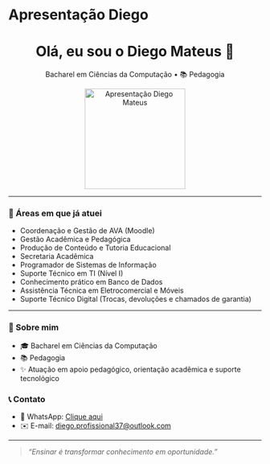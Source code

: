 # Apresentação Diego

<h1 align="center">Olá, eu sou o Diego Mateus 👋</h1>

<p align="center">
Bacharel em Ciências da Computação • 📚 Pedagogia  
</p>

<p align="center">
  <img src="[https://raw.githubusercontent.com/Diegomateus37/apresenta-odiego/main/Diego%20img%20.jpeg](https://github.com/Diegomateus37/apresentacaodiego/blob/main/Diego%20img%20.jpeg)" width="200" alt="Apresentação Diego Mateus">
</p>

---

### 🎯 Áreas em que já atuei
- Coordenação e Gestão de AVA (Moodle)  
- Gestão Acadêmica e Pedagógica  
- Produção de Conteúdo e Tutoria Educacional  
- Secretaria Acadêmica  
- Programador de Sistemas de Informação  
- Suporte Técnico em TI (Nível I)  
- Conhecimento prático em Banco de Dados  
- Assistência Técnica em Eletrocomercial e Móveis  
- Suporte Técnico Digital (Trocas, devoluções e chamados de garantia)  

---

### 📌 Sobre mim
- 🎓 Bacharel em Ciências da Computação  
- 📚 Pedagogia  
- ✨ Atuação em apoio pedagógico, orientação acadêmica e suporte tecnológico  

### 📞 Contato
- 📲 WhatsApp: [Clique aqui](https://wa.me/5533984515507?text=Olá%20Diego,%20vim%20pelo%20GitHub!)  
- ✉️ E-mail: [diego.profissional37@outlook.com](mailto:diego.profissional37@outlook.com)  

---

> *“Ensinar é transformar conhecimento em oportunidade.”*
